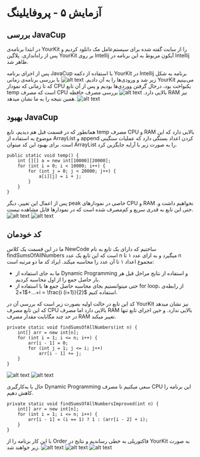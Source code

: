 # آزمایش ۵ - پروفایلینگ

## بررسی JavaCup

در ابتدا برنامه‌ی YourKit را از سایت گفته شده برای سیستم‌عامل مک دانلود کردیم و پس از راه‌اندازی. پلاگین YourKit بر روی Intellij آیکون مربوط به این برنامه در Intellij ظاهر شد.

پس از اجرای برنامه JavaCup با استفاده از دکمه YourKit در Intellij برنامه به شکل زیر شد و ورودی‌‌ها را به آن دادیم.
![alt text](image.png)
با بررسی برنامه‌ی زمانی YourKit می‌بینیم که تا زمانی که نمودار CPU یکنواخت بود، درحال گرفتن ووردی‌‌ها بودیم و پس از آن تابع temp است که مصرف CPU بالایی دارد. 
![alt text](image-1.png)
بررسی مصرف حافظه RAM نیز همین نتیجه را به ما نشان میدهد.
![alt text](image-2.png)

## بهبود JavaCup
همانطور که در قسمت قبل هم دیدیم، تابع temp مصرف CPU و RAM بالایی دارد که این موضوع به استفاده از ArrayList و append کردن اعداد بستگی دارد که عملیات سنگینی است. برای بهبود این کد میتوان ArrayList را به صورت زیر با آرایه جایگزین کرد.
```
public static void temp() {
    int [][] a = new int[10000][20000];
    for (int i = 0; i < 10000; i++) {
        for (int j = 0; j < 20000; j++) {
            a[i][j] = i + j;
        }
    }
}
```
پس از اعمال این تغییر، دیگر peak خاصی در نمودارهای CPU و RAM نخواهیم داشت و. حتی این تابع به قدری سریع و کم‌مصرف شده است که در نمودار‌ها قابل مشاهده نیست.
![alt text](image-3.png)
![alt text](image-4.png)

## کد خودمان
ما در این قسمت یک کلاس NewCode ساختیم که دارای یک تابع به نام 
findSumsOfAllNumbers
است که این تابع یک عدد n میگیرد و به ازای عدد ۱ تا n مجموع اعداد ۱ تا آن عدد را محاسبه میکند. ایراد کد ما دو مرتبه است:
- ما به جای استفاده از Dynamic Programming و استفاده از نتایج مراحل قبل هر بار حاصل جمع را از اول محاسبه کردیم.
- حتی میتوانستیم بجای محاسبه حاصل جمع‌ ها با استفاده از for loop، از رابطه‌ی 
$1+2+...+i = \frac{i (i+1)}{2}$
استفاده کنیم.

کد این تابع در حالت اولیه بصورت زیر است که بررسی آن در YourKit نیز نشان میدهد که این تابع مصرف CPU بالایی دارد اما مصرف RAM بالایی ندارد. و حین اجرای تابع تنها در حد چند مگابایت مقدار مصرف RAM تغییر میکند.
```
private static void findSumsOfAllNumbers(int n) {
    int[] arr = new int[n];
    for (int i = 1; i <= n; i++) {
        arr[i - 1] = 0;
        for (int j = 1; j <= i; j++)
            arr[i - 1] += j;
    }
}
```
![alt text](image-5.png)
![alt text](image-6.png)

حال با به‌کارگیری Dynamic Programming سعی میکنیم تا مصرف CPU این برنامه را کاهش دهیم.
```
private static void findSumsOfAllNumbersImproved(int n) {
    int[] arr = new int[n];
    for (int i = 1; i <= n; i++) {
        arr[i - 1] = (i == 1) ? 1 : (arr[i - 2] + i);
    }
}
```
با این کار برنامه را از Order فاکتوریلی به خطی رساندیم و نتایج در YourKit به صورت زیر خواهند شد.
![alt text](image-7.png)
![alt text](image-8.png)
![alt text](image-9.png)